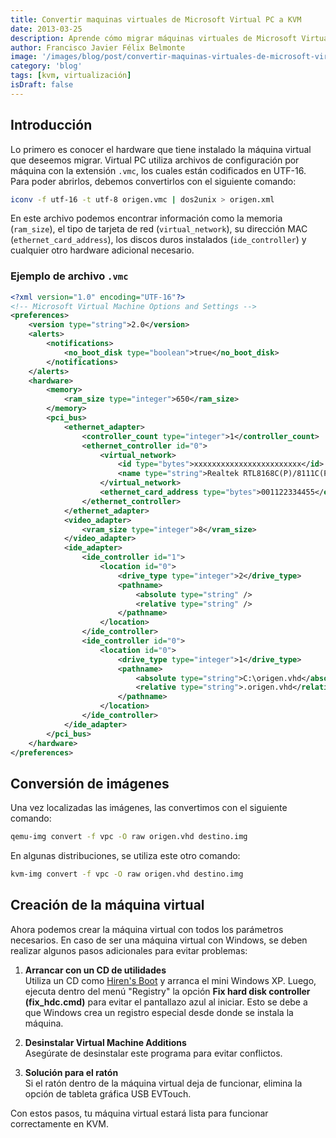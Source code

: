 ```yaml
---
title: Convertir maquinas virtuales de Microsoft Virtual PC a KVM
date: 2013-03-25
description: Aprende cómo migrar máquinas virtuales de Microsoft Virtual PC a KVM, incluyendo pasos detallados para la conversión de imágenes y configuración de hardware.
author: Francisco Javier Félix Belmonte
image: '/images/blog/post/convertir-maquinas-virtuales-de-microsoft-virtual-pc-a-kvm.webp'
category: 'blog'
tags: [kvm, virtualización]
isDraft: false
---
```


## Introducción

Lo primero es conocer el hardware que tiene instalado la máquina virtual que deseemos migrar. Virtual PC utiliza archivos de configuración por máquina con la extensión `.vmc`, los cuales están codificados en UTF-16. Para poder abrirlos, debemos convertirlos con el siguiente comando:

```bash
iconv -f utf-16 -t utf-8 origen.vmc | dos2unix > origen.xml
```

En este archivo podemos encontrar información como la memoria (`ram_size`), el tipo de tarjeta de red (`virtual_network`), su dirección MAC (`ethernet_card_address`), los discos duros instalados (`ide_controller`) y cualquier otro hardware adicional necesario.

### Ejemplo de archivo `.vmc`

```xml
<?xml version="1.0" encoding="UTF-16"?>
<!-- Microsoft Virtual Machine Options and Settings -->
<preferences>
    <version type="string">2.0</version>
    <alerts>
        <notifications>
            <no_boot_disk type="boolean">true</no_boot_disk>
        </notifications>
    </alerts>
    <hardware>
        <memory>
            <ram_size type="integer">650</ram_size>
        </memory>
        <pci_bus>
            <ethernet_adapter>
                <controller_count type="integer">1</controller_count>
                <ethernet_controller id="0">
                    <virtual_network>
                        <id type="bytes">xxxxxxxxxxxxxxxxxxxxxxxx</id>
                        <name type="string">Realtek RTL8168C(P)/8111C(P) PCI-E Gigabit Ethernet NIC</name>
                    </virtual_network>
                    <ethernet_card_address type="bytes">001122334455</ethernet_card_address>
                </ethernet_controller>
            </ethernet_adapter>
            <video_adapter>
                <vram_size type="integer">8</vram_size>
            </video_adapter>
            <ide_adapter>
                <ide_controller id="1">
                    <location id="0">
                        <drive_type type="integer">2</drive_type>
                        <pathname>
                            <absolute type="string" />
                            <relative type="string" />
                        </pathname>
                    </location>
                </ide_controller>
                <ide_controller id="0">
                    <location id="0">
                        <drive_type type="integer">1</drive_type>
                        <pathname>
                            <absolute type="string">C:\origen.vhd</absolute>
                            <relative type="string">.origen.vhd</relative>
                        </pathname>
                    </location>
                </ide_controller>
            </ide_adapter>
        </pci_bus>
    </hardware>
</preferences>
```

## Conversión de imágenes

Una vez localizadas las imágenes, las convertimos con el siguiente comando:

```bash
qemu-img convert -f vpc -O raw origen.vhd destino.img
```

En algunas distribuciones, se utiliza este otro comando:

```bash
kvm-img convert -f vpc -O raw origen.vhd destino.img
```

## Creación de la máquina virtual

Ahora podemos crear la máquina virtual con todos los parámetros necesarios. En caso de ser una máquina virtual con Windows, se deben realizar algunos pasos adicionales para evitar problemas:

1. **Arrancar con un CD de utilidades**  
   Utiliza un CD como [Hiren's Boot](http://www.hirensbootcd.org/download/) y arranca el mini Windows XP. Luego, ejecuta dentro del menú "Registry" la opción **Fix hard disk controller (fix_hdc.cmd)** para evitar el pantallazo azul al iniciar. Esto se debe a que Windows crea un registro especial desde donde se instala la máquina.

2. **Desinstalar Virtual Machine Additions**  
   Asegúrate de desinstalar este programa para evitar conflictos.

3. **Solución para el ratón**  
   Si el ratón dentro de la máquina virtual deja de funcionar, elimina la opción de tableta gráfica USB EVTouch.

Con estos pasos, tu máquina virtual estará lista para funcionar correctamente en KVM.
```